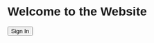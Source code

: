 <!DOCTYPE html>
<html>
<head>
  <title>Website</title>
  <style>
    /* CSS styling for the page */
    body {
      font-family: Arial, sans-serif;
    }
    .container {
      max-width: 800px;
      margin: 0 auto;
      padding: 20px;
    }
    .form-container {
      max-width: 400px;
      margin: 0 auto;
    }
    .form-input {
      display: block;
      margin-bottom: 10px;
      width: 100%;
      padding: 10px;
      font-size: 16px;
    }
    .form-submit {
      display: block;
      width: 100%;
      padding: 10px;
      background-color: #4CAF50;
      color: white;
      border: none;
      font-size: 16px;
      cursor: pointer;
    }
  </style>
</head>
<body>
  <div class="container">
    <h1>Welcome to the Website</h1>
    <button id="signin-btn" onclick="redirectToSignIn()">Sign In</button>
  </div>

  <div id="sign-in-page" class="container" style="display: none;">
    <h2>Sign In or Create an Account</h2>
    <div class="form-container">
      <input type="text" id="username-input" class="form-input" placeholder="Username">
      <button id="make-account-btn" class="form-submit" onclick="createAccount()">Make Account</button>
    </div>
  </div>

  <script>
    function redirectToSignIn() {
      // Hide the initial page and show the sign-in page
      document.getElementById("sign-in-page").style.display = "block";
      document.getElementById("signin-btn").style.display = "none";
    }

    function createAccount() {
      // Get the username input value
      var username = document.getElementById("username-input").value;
      
      // You can perform additional validation or checks here if needed
      
      // Store the username in a cookie or local storage for future use
      localStorage.setItem("username", username);
      
      // Redirect the user to the desired page
      window.location.href = "welcome.html";
    }
  </script>
</body>
</html>

